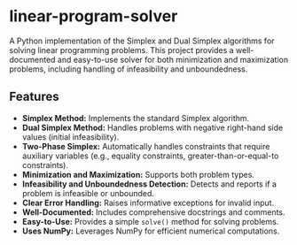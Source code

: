 # linear-program-solver

A Python implementation of the Simplex and Dual Simplex algorithms for solving linear programming problems.  This project provides a well-documented and easy-to-use solver for both minimization and maximization problems, including handling of infeasibility and unboundedness.

## Features

*   **Simplex Method:** Implements the standard Simplex algorithm.
*   **Dual Simplex Method:** Handles problems with negative right-hand side values (initial infeasibility).
*   **Two-Phase Simplex:** Automatically handles constraints that require auxiliary variables (e.g., equality constraints, greater-than-or-equal-to constraints).
*   **Minimization and Maximization:** Supports both problem types.
*   **Infeasibility and Unboundedness Detection:**  Detects and reports if a problem is infeasible or unbounded.
*   **Clear Error Handling:**  Raises informative exceptions for invalid input.
*   **Well-Documented:**  Includes comprehensive docstrings and comments.
*   **Easy-to-Use:** Provides a simple `solve()` method for solving problems.
*   **Uses NumPy:** Leverages NumPy for efficient numerical computations.

